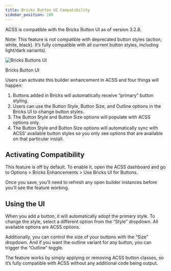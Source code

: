 ```yaml
---
title: Bricks Button UI Compatibility
sidebar_position: 100
---
```


ACSS is compatible with the Bricks Button UI as of version 3.2.8.

Note: This feature is not compatible with deprecated button styles (action, white, black). It’s fully compatible with all current button styles, including light/dark variants).

![Bricks Buttons UI](https://automaticcss.com/wp-content/uploads/CleanShot-2024-12-18-at-07.34.35@2x-1024x987.jpg)

Bricks Button UI

Users can activate this builder enhancement in ACSS and four things will happen:

1.  Buttons added in Bricks will automatically receive “primary” button styling.
2.  Users can use the Button Style, Button Size, and Outline options in the Bricks UI to change button styles.
3.  The Button Style and Button Size options will populate with ACSS options only.
4.  The Button Style and Button Size options will automatically sync with ACSS’ available button styles so you only see options that are available on that particular install.

## Activating Compatibility

This feature is off by default. To enable it, open the ACSS dashboard and go to Options > Bricks Enhancements > Use Bricks UI for Buttons.

Once you save, you’ll need to refresh any open builder instances before you’ll see the feature working.

## Using the UI

When you add a button, it will automatically adopt the primary style. To change the style, select a different option from the “Style” dropdown. All available options are ACSS options.

Additionally, you can control the size of your buttons with the “Size” dropdown. And if you want the outline variant for any button, you can trigger the “Outline” toggle.

The feature works by simply applying or removing ACSS button classes, so it’s fully compatible with ACSS without any additional code being output.

